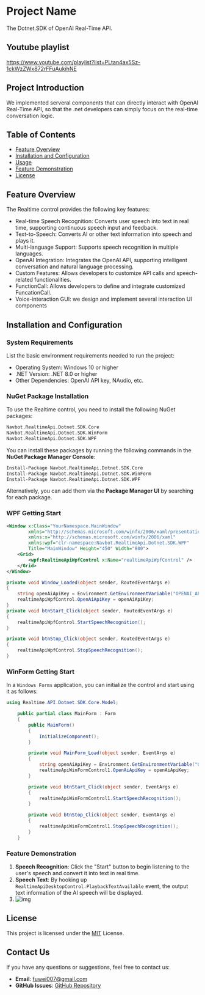 
# Project Name
The Dotnet.SDK of OpenAI Real-Time API.

## Youtube playlist
https://www.youtube.com/playlist?list=PLtan4ax5Sz-1ckWzZWx872rFFuAukihNE

## Project Introduction

We implemented serveral components that can directly interact with OpenAI Real-Time API, so that the .net developers can simply focus on the real-time conversation logic.

## Table of Contents

- [Feature Overview](#feature-overview)
- [Installation and Configuration](#installation-and-configuration)
- [Usage](#usage)
- [Feature Demonstration](#feature-demonstration)
- [License](#license)

## Feature Overview

The Realtime control provides the following key features:

- Real-time Speech Recognition: Converts user speech into text in real time, supporting continuous speech input and feedback.
- Text-to-Speech: Converts AI or other text information into speech and plays it.
- Multi-language Support: Supports speech recognition in multiple languages.
- OpenAI Integration: Integrates the OpenAI API, supporting intelligent conversation and natural language processing.
- Custom Features: Allows developers to customize API calls and speech-related functionalities.
- FunctionCall: Allows developers to define and integrate customized FuncationCall.
- Voice-interaction GUI: we design and implement several interaction UI components

## Installation and Configuration

### System Requirements

List the basic environment requirements needed to run the project:

- Operating System: Windows 10 or higher
- .NET Version: .NET 8.0 or higher
- Other Dependencies: OpenAI API key, NAudio, etc.

### NuGet Package Installation
To use the Realtime control, you need to install the following NuGet packages:

```bash
Navbot.RealtimeApi.Dotnet.SDK.Core
Navbot.RealtimeApi.Dotnet.SDK.WinForm
Navbot.RealtimeApi.Dotnet.SDK.WPF
```

You can install these packages by running the following commands in the **NuGet Package Manager Console**:

```bash
Install-Package Navbot.RealtimeApi.Dotnet.SDK.Core
Install-Package Navbot.RealtimeApi.Dotnet.SDK.WinForm
Install-Package Navbot.RealtimeApi.Dotnet.SDK.WPF
```

Alternatively, you can add them via the **Package Manager UI** by searching for each package.

### WPF Getting Start 

```xml
<Window x:Class="YourNamespace.MainWindow"
        xmlns="http://schemas.microsoft.com/winfx/2006/xaml/presentation"
        xmlns:x="http://schemas.microsoft.com/winfx/2006/xaml"
        xmlns:wpf="clr-namespace:Navbot.RealtimeApi.Dotnet.SDK.WPF"
        Title="MainWindow" Height="450" Width="800">
    <Grid>
        <wpf:RealtimeApiWpfControl x:Name="realtimeApiWpfControl" />
    </Grid>
</Window>

```

```c#
private void Window_Loaded(object sender, RoutedEventArgs e)
{
    string openAiApiKey = Environment.GetEnvironmentVariable("OPENAI_API_KEY") ?? "Your OpenAiApiKey";
    realtimeApiWpfControl.OpenAiApiKey = openAiApiKey;
}
private void btnStart_Click(object sender, RoutedEventArgs e)
{
    realtimeApiWpfControl.StartSpeechRecognition();
}

private void btnStop_Click(object sender, RoutedEventArgs e)
{
    realtimeApiWpfControl.StopSpeechRecognition();
}
```

### WinForm Getting Start

In a `Windows Forms` application, you can initialize the control and start using it as follows:

```c#
using Realtime.API.Dotnet.SDK.Core.Model;

    public partial class MainForm : Form
    {
        public MainForm()
        {
            InitializeComponent();
        }

        private void MainForm_Load(object sender, EventArgs e)
        {
            string openAiApiKey = Environment.GetEnvironmentVariable("OPENAI_API_KEY") ?? "Your OpenAiApiKey";
            realtimeApiWinFormControl1.OpenAiApiKey = openAiApiKey;
        }

        private void btnStart_Click(object sender, EventArgs e)
        {
            realtimeApiWinFormControl1.StartSpeechRecognition();
        }

        private void btnStop_Click(object sender, EventArgs e)
        {
            realtimeApiWinFormControl1.StopSpeechRecognition();
        }
    }

```


### Feature Demonstration

1. **Speech Recognition**: Click the "Start" button to begin listening to the user's speech and convert it into text in real time.
2. **Speech Text**: By hooking up `RealtimeApiDesktopControl.PlaybackTextAvailable` event, the output text information of the AI speech will be displayed.
3. ![img](https://github.com/fuwei007/OpenAI-realtimeapi-dotnetsdk/blob/main/images/sample.png?raw=true)

## License

This project is licensed under the [MIT](LICENSE) License.

## **Contact Us**

If you have any questions or suggestions, feel free to contact us:

- **Email**: fuwei007@gmail.com
- **GitHub Issues**: [GitHub Repository](https://github.com/fuwei007/OpenAI-realtimeapi-dotnetsdk/issues)